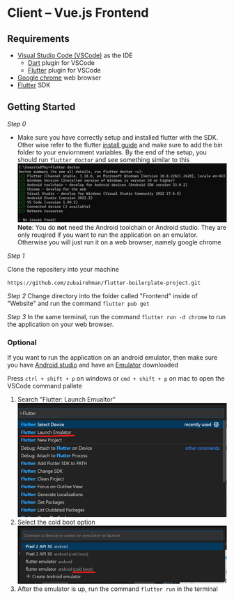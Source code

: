 # Client – Vue.js Frontend
## Requirements

* [Visual Studio Code (VSCode)](https://code.visualstudio.com/download) as the IDE
  * [Dart](vscode:extension/Dart-Code.dart-code) plugin for VSCode
  * [Flutter](vscode:extension/Dart-Code.flutter) plugin for VSCode
* [Google chrome](https://www.google.com/chrome/) web browser
* [Flutter](https://docs.flutter.dev/get-started/install) SDK


## Getting Started
*Step 0*
- Make sure you have correctly setup and installed flutter with the SDK. Other wise refer to the flutter [install guide](https://docs.flutter.dev/get-started/install) and make sure to add the bin folder to your enviornment variables. 
By the end of the setup, you should run ```flutter doctor``` and see something similar to this
![Flutter doctor result](readme_assets/image.png)
**Note**: You do __not__ need the Android toolchain or Android studio. They are only reuqired if you want to run the application on an emulator. Otherwise you will just run it on a web browser, namely google chrome

*Step 1*

Clone the repositery into your machine
```
https://github.com/zubairehman/flutter-boilerplate-project.git
```

*Step 2*
Change directory into the folder called "Frontend" inside of "Website" and run the command ```flutter pub get```

*Step 3*
In the same terminal, run the command ```flutter run -d chrome``` to run the application on your web browser.

### Optional
If you want to run the application on an android emulator, then make sure you have [Android studio](https://developer.android.com/studio) and have an [Emulator](https://developer.android.com/design-for-safety/privacy-sandbox/download#:~:text=In%20Android%20Studio%2C%20go%20to,it%20isn't%20already%20installed.) downloaded

Press ```ctrl + shift + p``` on windows or ```cmd + shift + p``` on mac to open the VSCode command pallete 

1. Search "Flutter: Launch Emualtor"
   ![Alt text](readme_assets/image-1.png)
2. Select the cold boot option 
![Alt text](readme_assets/image-2.png)
3. After the emulator is up, run the command ```flutter run``` in the terminal